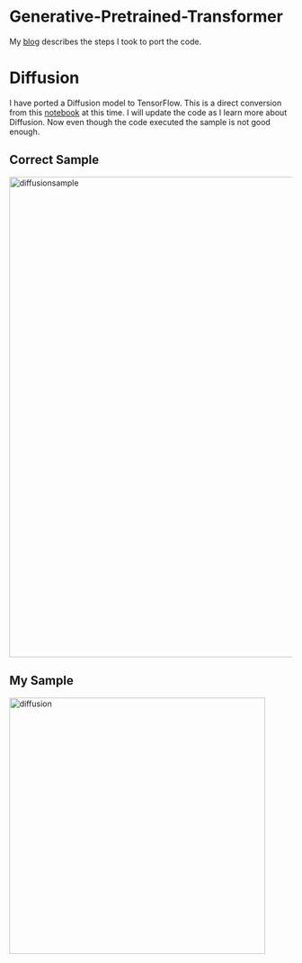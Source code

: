 # Generative-Pretrained-Transformer

My [blog](https://mohanr.github.io/ToyGPT/) describes the steps I took to port the code.

# Diffusion
I have ported a Diffusion model to TensorFlow. This is a direct conversion from this [notebook](https://gist.github.com/selflein) at this time.
I will update the code as I learn more about Diffusion. Now even though the code executed the sample is not good enough.

## Correct Sample

<img width="853" alt="diffusionsample" src="https://github.com/mohanr/Generative-Pretrained-Transformer/assets/367258/10ef72d0-215d-4634-9b0b-717db8e655b0">


## My Sample
<img width="455" alt="diffusion" src="https://github.com/mohanr/Generative-Pretrained-Transformer/assets/367258/69346d5a-8310-47a7-adc4-7fe801888881">
